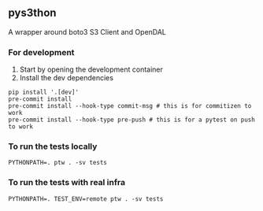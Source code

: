 ## pys3thon

A wrapper around boto3 S3 Client and OpenDAL

### For development
1. Start by opening the development container
2. Install the dev dependencies
```
pip install '.[dev]'
pre-commit install
pre-commit install --hook-type commit-msg # this is for commitizen to work
pre-commit install --hook-type pre-push # this is for a pytest on push to work
```

### To run the tests locally
```
PYTHONPATH=. ptw . -sv tests
```

### To run the tests with real infra
```
PYTHONPATH=. TEST_ENV=remote ptw . -sv tests
```
